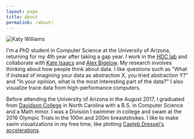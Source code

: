 ```yaml
---
layout: page
title: About
permalink: /about/
---
```


![Katy Williams](../images/kawilliams.jpg) 

I'm a PhD student in Computer Science at the University of Arizona, returning for my 4th year after taking a gap year. I work in the [HDC lab][hdc] and collaborate with [Kate Isaacs](http://hdc.cs.arizona.edu/people/kisaacs/) and [Alex Bigelow](https://alex-r-bigelow.github.io). My research involves thinking about how people think about data. I like questions such as "What if instead of imagining your data as abstraction X, you tried abstraction Y?" and "In your opinion, what is the most interesting part of the data?" 
I also visualize trace data from high-performance computers. 

Before attending the University of Arizona in the August 2017, I graduated from [Davidson College](http://davidson.edu) in North Carolina with a B.S. in Computer Science and a Math minor. I was a Division I swimmer in college and swam at the 2016 Olympic Trials in the 100m and 200m breaststrokes. I like to make swim visualizations in my free time, like plotting [Caeleb Dressel's accelerations](../swim/dressel-acceleration.html).
       


[hdc]: http://hdc.cs.arizona.edu/
